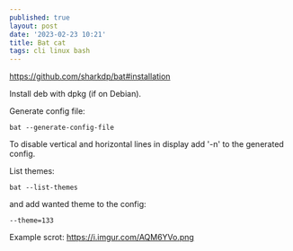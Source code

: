 ```yaml
---
published: true
layout: post
date: '2023-02-23 10:21'
title: Bat cat
tags: cli linux bash 
---
```

<https://github.com/sharkdp/bat#installation>  

Install deb with dpkg (if on Debian).

Generate config file:

    bat --generate-config-file

To disable vertical and horizontal lines in display add '-n' to the generated config.

List themes:

    bat --list-themes

and add wanted theme to the config:

    --theme=133

Example scrot: <https://i.imgur.com/AQM6YVo.png>

